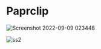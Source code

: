 # Paprclip

![Screenshot 2022-09-09 023448](https://user-images.githubusercontent.com/82721312/189225679-5131e6d7-6c7c-430f-a372-6cd1fcafb868.png)
<br>

![ss2](https://user-images.githubusercontent.com/82721312/189225963-1ea8cbbc-580a-42e0-a6d2-aa072a85f890.png)
